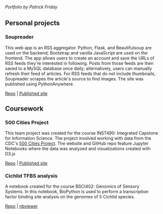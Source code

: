 ###### Portfolio by Patrick Friday

## Personal projects

### Soupreader
This web app is an RSS aggregator. Python, Flask, and Beautifulsoup are used on the backend; Bootstrap and vanilla JavaScript are used on the frontend. The app allows users to create an account and save the URLs of RSS feeds they're interested in following. Posts from those feeds are then saved to a MySQL database once daily; alternatively, users can manually refresh their feed of articles. For RSS feeds that do not include thumbnails, Soupreader scrapes the article's source to find images. The site was published using PythonAnywhere.

[Repo](https://github.com/Pifriday/Soupreader) | [Published site](https://soup.isaiah.dev/)

## Coursework

### 500 Cities Project
This team project was created for the course INST490: Integrated Capstone for Information Science. The project involved working with data from the CDC's [500 Cities Project](https://www.cdc.gov/500cities/index.htm). The website and GitHub repo feature Jupyter Notebooks where the data was analyzed and visualizations created with D3.js

[Repo](https://github.com/R3-UMD/R3-UMD.github.io) | [Published site](https://r3-umd.github.io/)

### Cichlid TFBS analysis
A notebook created for the course BSCI402: Genomics of Sensory Systems. In this notebook, BioPython is used to perform a transcription factor binding site analysis on the genomes of 5 Cichlid species.

[Repo](https://github.com/Pifriday/Pifriday.github.io/tree/master/Notebooks/Cichlid%20TFBS) | [nbviewer](https://nbviewer.jupyter.org/github/Pifriday/Pifriday.github.io/blob/master/Notebooks/Cichlid%20TFBS/TFBS.ipynb)
